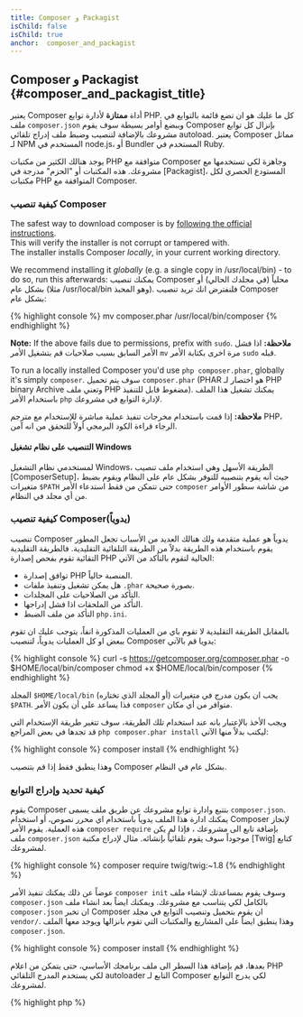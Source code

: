 ```yaml
---
title: Composer و Packagist
isChild: false
isChild: true
anchor:  composer_and_packagist
---
```


## Composer و Packagist {#composer_and_packagist_title}

يعتبر Composer أداة **ممتازة** لأدارة توابع PHP. كل ما عليك هو ان تضع قائمة بالتوابع في ملف `composer.json` وببضع أوامر
بسيطة سوف يقوم Composer بإنزال كل توابع مشروعك بالإضافة لتنصيب وضبط ملف إدراج تلقائي autoload.
يعتبر Composer مماثل لـ NPM المستخدم في node.js، أو Bundler المستخدم في Ruby.

يوجد هنالك الكثير من مكتبات PHP متوافقة مع Composer وجاهزة لكي تستخدمها مع مشروعك. هذه المكتبات أو "الحزم" مدرجة
في [Packagist]، المستودع الحصري لكل مكتبات PHP المتوافقة مع Composer.

### كيفية تنصيب Composer

The safest way to download composer is by [following the official instructions](https://getcomposer.org/download/).   
This will verify the installer is not corrupt or tampered with.  
The installer installs Composer *locally*, in your current working directory.

We recommend installing it *globally* (e.g. a single copy in /usr/local/bin) - to do so, run this afterwards:
يمكنك تنصيب Composer محلياً (في مجلدك الحالي) أو بشكل عام (مثلا /usr/local/bin وهو المحبذ).
فلنفترض انك تريد تنصيب Composer بشكل عام:

{% highlight console %}
mv composer.phar /usr/local/bin/composer
{% endhighlight %}

**Note:** If the above fails due to permissions, prefix with `sudo`.
**ملاحظة:** اذا فشل الأمر السابق بسبب صلاحيات قم بتشغيل الأمر `mv` مرة اخرى بكتابة الأمر `sudo` قبله.

To run a locally installed Composer you'd use `php composer.phar`, globally it's simply `composer`.
سوف يتم تحميل `composer.phar` (PHAR هو اختصار لـ PHP binary Archive وتعني ملف PHP مضغوط قابل للتنفيذ). يمكنك
تشغيل هذا الملف باستخدام الأمر `php` لإدارة التوابع في مشروعك.

**ملاحظة:** إذا قمت باستخدام مخرجات تنفيذ عملية مباشرة للإستخدام مع مترجم PHP، الرجاء قراءة
الكود البرمجي أولاً للتحقق من انه آمن.

#### التنصيب على نظام تشغيل Windows

لمستخدمي نظام التشغيل Windows، الطريقة الأسهل وهي استخدام ملف تنصيب [ComposerSetup]، حيث أنه يقوم
بتنصيبه للتوفر بشكل عام على النظام ويقوم بضبط متغيرات `$PATH` حتى تتمكن من فقط استدعاء الأمر `composer`
من شاشة سطور الأوامر من أي مجلد في النظام.

### كيفية تنصيب Composer(يدوياً)

تنصيب Composer يدوياً هو عملية متقدمة ولك هنالك العديد من الأسباب تجعل المطور يقوم باستخدام هذه الطريقة بدلاً
من الطريقة التلقائية التقليدية. فالطريقة التقليدية التقائية تقوم بفحص إصدارة PHP الحالية لتقوم بالتأكد من الآتي:

- توافق إصدارة PHP المنصبة حالياً.
- هل يمكن تشغيل وتنفيذ ملفات `.phar` بصورة صحيحة.
- التأكد من الصلاحيات على المجلدات.
- التأكد من الملحقات اذا فشل إدراجها.
- التأكد من ملف الضبط `php.ini`.

بالمقابل الطريقة التقليدية لا تقوم باي من العمليات المذكورة انفاً، يتوجب عليك ان تقوم ببعض او كل العمليات
يدوياً، لتنصيب Composer يدويا قم بالآتي:

{% highlight console %}
curl -s https://getcomposer.org/composer.phar -o $HOME/local/bin/composer
chmod +x $HOME/local/bin/composer
{% endhighlight %}

المجلد `$HOME/local/bin` (أو المجلد الذي تختاره) يجب ان يكون مدرج في متغيرات `$PATH`. فذا يساعد على أن
يكون الأمر `composer` متوافر من أي مكان.

ويجب الأخذ بالإعتبار بانه عند استخدام تلك الطريقة، سوف تتغير طريقة الإستخدام التي قد تجدها في بعض المراجع
`php composer.phar install` ليكتب بدلاً منها الآتي:

{% highlight console %}
composer install
{% endhighlight %}

وهذا ينطبق فقط إذا قم بتنصيب Composer بشكل عام في النظام.

### كيفية تحديد وإدراج التوابع

يقوم Composer بتتبع وادارة توابع مشروعك عن طريق ملف يسمى `composer.json`. يمكنك ادارة هذا الملف يدوياً
باستخدام اي محرر نصوص، أو استخدام Composer لإنجاز هذه العملية. يقوم الأمر `composer require` بإضافة تابع
الى مشروعك ، فإذا لم يكن ملف `composer.json` موجوداً سوف يقوم تلقائياً بإنشائه.
مثال لإدراج مكتبة [Twig] كتابع لمشروعك.

{% highlight console %}
composer require twig/twig:~1.8
{% endhighlight %}

عوضاً عن ذلك يمكنك تنفيذ الأمر `composer init` وسوف يقوم بمساعدتك لإنشاء ملف `composer.json` بالكامل لكي
يتناسب مع مشروعك. ويمكنك ايضاً بعد انشاء ملف `composer.json` ان تخبر Composer ان يقوم بتحميل وتنصيب التوابع
في مجلد `vendor/`. وهذا ينطبق ايضاً على المشاريع والمكتبات التي تقوم بانزالها ويوجد معها الملف `composer.json`.

{% highlight console %}
composer install
{% endhighlight %}

بعدها، قم بإضافة هذا السطر الى ملف برنامجك الأساسي، حتى يتمكن من اعلام PHP لكي يستخدم المدرج التلقائي autoloader
التابع لـ Composer لكي يدرج التوابع لمشروعك.

{% highlight php %}
<?php
require 'vendor/autoload.php';
{% endhighlight %}

يمكنك الآن استخدام توابع مشروعك وسيتم إدراجهم تلقائياً باستخدام autoloader.

### تحديث التوابع

يقوم Composer بإنشاء ملف بإسم `composer.lock` بحيث يقوم بحفظ ارقام إصدارات كل تابع يقوم بتحميله عن أول تنفيذ
للأمر `composer install`. إذا كنت تشارك مشروعك مع مطورين آخرين وملف `composer.lock` هو جزء من ملفاتك، فعندما يقوم
احدهم بتنفيذ الأمر `composer install` سوف يحصل على نفس الإصدارات الموجودة لديك.
لتحديث التوابع قم بتنفيذ الأمر `composer update`.

تكون هذه العملية مفيدة عندما تكون متطلباتك من التوابع محددة بمرونة، فمثلا تتطلب لمشروعك تابع بالإصدار
`~1.8` بمعنى "كل الإصدارات الأجدد من 1.8.0، والأقل من 2.0.x-dev". يمكنك ايضاً استخدام `*` `1.8.*` لتحديد الكل من خانة واحدة.
فالآن عند تنفيذ الأمر `composer update` سوف يقوم Composer بتحديث كل توابعك الى النسخة الأحدث بناء على ما قد حددته سلفاً كمطلب.

### تنبيهات التحديثات

لكي تصل لك تنبيهات عند صدور إصدارات جديدة من التوابع يمكنك التسجيل في [VersionEye]، وهي خدمة يمكنها متابعة حسابك في كل من
GitHub و BitBucket بحثاً في داخل ملفات `composer.json`، وتقوم بإرسال بريد إلكتروني عند صدور تحديثات جديدة.

### فحص مشاكل الأمان في توابعك

[Security Advisories Checker] هي خدمة و أداة تعمل على سطور الأوامر، بحيث تقوم باختبار ملف `composer.lock` وتقوم بإخبارك
إذا ما كان هنالك حاجة لتحديث اي من التوابع.

### التحكم في التوابع العامة باستخدام Composer

يمكن ل Composer التحكم في التوابع وملفاتها التنفيذية ايضاً. طريقة الإستخدام واضحة جداً، كل ما عليك فعله هو ادراج كلمة `global`
قبل تنفيذ الأمر. مثلا إذا كنت تريد تنصيب الأداة PHPUnit واستخدامها بشكل عام في نظامك قم بتنفيذ هذا الأمر:

{% highlight console %}
composer global require phpunit/phpunit
{% endhighlight %}

هذا الأمر سيقوم بإنشاء مجلد في `~/.composer` حيث يقوم بوضع كل التوابع العامة هناك. ولكي تقوم بتنفيذ أوامر وعمليات تلك التوابع
من أي مكان، ببساطة قم بإدراج مسار المجلد `~/.composer/vendor/bin` الى متغير `$PATH` في النظام لديك.

* [تعرف على المزيد في Composer]

[Packagist]: http://packagist.org/
[Twig]: http://twig.sensiolabs.org
[VersionEye]: https://www.versioneye.com/
[Security Advisories Checker]: https://security.sensiolabs.org/
[Learn about Composer]: http://getcomposer.org/doc/00-intro.md
[ComposerSetup]: https://getcomposer.org/Composer-Setup.exe
